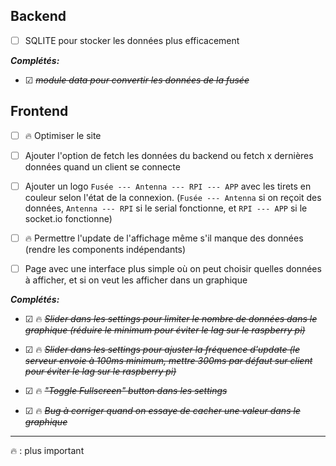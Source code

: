 ## Backend

- &#9744; SQLITE pour stocker les données plus efficacement

_**Complétés:**_

- &#9745; <s>_module data pour convertir les données de la fusée_</s>

## Frontend

- &#9744; &#128293; Optimiser le site

- &#9744; Ajouter l'option de fetch les données du backend ou fetch x dernières données quand un client se connecte

- &#9744; Ajouter un logo `Fusée --- Antenna --- RPI --- APP` avec les tirets en couleur selon l'état de la connexion. (`Fusée --- Antenna` si on reçoit des données, `Antenna --- RPI` si le serial fonctionne, et `RPI --- APP` si le socket.io fonctionne)

- &#9744; &#128293; Permettre l'update de l'affichage même s'il manque des données (rendre les components indépendants)

- &#9744; Page avec une interface plus simple où on peut choisir quelles données à afficher, et si on veut les afficher dans un graphique

_**Complétés:**_

- &#9745; &#128293; <s>_Slider dans les settings pour limiter le nombre de données dans le graphique (réduire le minimum pour éviter le lag sur le raspberry pi)_</s>

- &#9745; &#128293; <s>_Slider dans les settings pour ajuster la fréquence d'update (le serveur envoie à 100ms minimum, mettre 300ms par défaut sur client pour éviter le lag sur le raspberry pi)_</s>

- &#9745; &#128293; <s>_"Toggle Fullscreen" button dans les settings_</s>

- &#9745; &#128293; <s>_Bug à corriger quand on essaye de cacher une valeur dans le graphique_</s>

---

&#128293; : plus important
